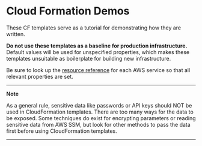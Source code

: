 # Cloud Formation Demos
These CF templates serve as a tutorial for demonstrating how they are written.

**Do not use these templates as a baseline for production infrastructure.** Default values will be used for unspecified properties, which makes these templates unsuitable as boilerplate for building new infrastructure.

Be sure to look up the [resource reference](https://docs.aws.amazon.com/AWSCloudFormation/latest/UserGuide/aws-template-resource-type-ref.html) for each AWS service so that all relevant properties are set.

---
**Note**

As a general rule, sensitive data like passwords or API keys should NOT be used in CloudFormation templates. There are too many ways for the data to be exposed. Some techniques do exist for encrypting parameters or reading sensitive data from AWS SSM, but look for other methods to pass the data first before using CloudFormation templates.

---